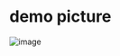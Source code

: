 # demo picture
![image](https://github.com/user-attachments/assets/06a0b613-b021-4c15-9269-505882644ef9)

